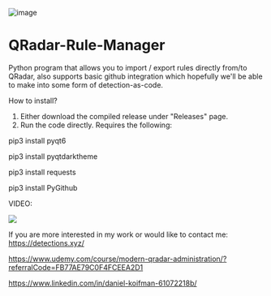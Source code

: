 ![image](https://github.com/Koifman/QRadar-Rule-Manager/assets/9611126/bb88e977-e218-40cb-95e8-8aae3d541d97)


# QRadar-Rule-Manager

Python program that allows you to import / export rules directly from/to QRadar, also supports basic github integration which hopefully we'll be able to make into some form of detection-as-code.

How to install?
1. Either download the compiled release under "Releases" page.
2. Run the code directly. Requires the following:

pip3 install pyqt6

pip3 install pyqtdarktheme

pip3 install requests

pip3 install PyGithub

VIDEO:

[![](https://markdown-videos-api.jorgenkh.no/youtube/1Reoa5L-mQk)](https://www.youtube.com/watch?v=1Reoa5L-mQk)


If you are more interested in my work or would like to contact me:
https://detections.xyz/

https://www.udemy.com/course/modern-qradar-administration/?referralCode=FB77AE79C0F4FCEEA2D1

https://www.linkedin.com/in/daniel-koifman-61072218b/


